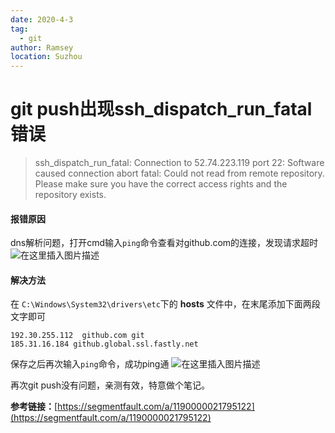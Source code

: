 ```yaml
---
date: 2020-4-3
tag: 
  - git
author: Ramsey
location: Suzhou  
---
```

# git push出现ssh_dispatch_run_fatal错误

>ssh_dispatch_run_fatal: Connection to 52.74.223.119 port 22: Software caused connection abort
fatal: Could not read from remote repository.
Please make sure you have the correct access rights
and the repository exists.

#### 报错原因

dns解析问题，打开cmd输入`ping`命令查看对github.com的连接，发现请求超时
![在这里插入图片描述](https://img-blog.csdnimg.cn/20200404222346121.png)

#### 解决方法

在 `C:\Windows\System32\drivers\etc`下的 **hosts** 文件中，在末尾添加下面两段文字即可
```
192.30.255.112  github.com git 
185.31.16.184 github.global.ssl.fastly.net
```
保存之后再次输入`ping`命令，成功ping通
![在这里插入图片描述](https://img-blog.csdnimg.cn/2020040422312342.png)

再次git push没有问题，亲测有效，特意做个笔记。

**参考链接：**[https://segmentfault.com/a/1190000021795122](https://segmentfault.com/a/1190000021795122)
